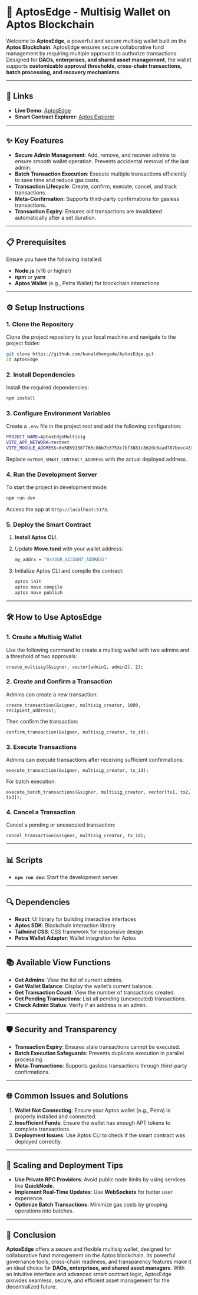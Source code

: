 # 🚀 AptosEdge - Multisig Wallet on Aptos Blockchain

Welcome to **AptosEdge**, a powerful and secure multisig wallet built on the **Aptos Blockchain**. AptosEdge ensures secure collaborative fund management by requiring multiple approvals to authorize transactions. Designed for **DAOs, enterprises, and shared asset management**, the wallet supports **customizable approval thresholds, cross-chain transactions, batch processing, and recovery mechanisms**.

---

## 🔗 Links

- **Live Demo**: [AptosEdge](https://aptosedge.vercel.app)
- **Smart Contract Explorer**: [Aptos Explorer](https://explorer.aptoslabs.com/account/0x5859138f765c8bb7b3753c7bf3881c862dc0aad787becc4335b4a72bdbfbecc0/modules/code/AptosEdgeMultisig?network=testnet)

---

## ✨ Key Features

- **Secure Admin Management**: Add, remove, and recover admins to ensure smooth wallet operation. Prevents accidental removal of the last admin.
- **Batch Transaction Execution**: Execute multiple transactions efficiently to save time and reduce gas costs.
- **Transaction Lifecycle**: Create, confirm, execute, cancel, and track transactions.
- **Meta-Confirmation**: Supports third-party confirmations for gasless transactions.
- **Transaction Expiry**: Ensures old transactions are invalidated automatically after a set duration.

---

## 📋 Prerequisites

Ensure you have the following installed:

- **Node.js** (v16 or higher)
- **npm** or **yarn** 
- **Aptos Wallet** (e.g., Petra Wallet) for blockchain interactions

---

## ⚙️ Setup Instructions

### 1. Clone the Repository

Clone the project repository to your local machine and navigate to the project folder:

```bash
git clone https://github.com/kunaldhongade/AptosEdge.git
cd AptosEdge
```

### 2. Install Dependencies

Install the required dependencies:

```bash
npm install
```

### 3. Configure Environment Variables

Create a `.env` file in the project root and add the following configuration:

```bash
PROJECT_NAME=AptosEdgeMultisig
VITE_APP_NETWORK=testnet
VITE_MODULE_ADDRESS=0x5859138f765c8bb7b3753c7bf3881c862dc0aad787becc4335b4a72bdbfbecc0
```

Replace `0xYOUR_SMART_CONTRACT_ADDRESS` with the actual deployed address.

### 4. Run the Development Server

To start the project in development mode:

```bash
npm run dev
```

Access the app at `http://localhost:5173`.

### 5. Deploy the Smart Contract

1. **Install Aptos CLI**.
2. Update **Move.toml** with your wallet address:

    ```bash
    my_addrx = "0xYOUR_ACCOUNT_ADDRESS"
    ```

3. Initialize Aptos CLI and compile the contract:

    ```bash
    aptos init
    aptos move compile
    aptos move publish
    ```

---

## 🛠 How to Use AptosEdge

### 1. Create a Multisig Wallet

Use the following command to create a multisig wallet with two admins and a threshold of two approvals:

```move
create_multisig(&signer, vector[admin1, admin2], 2);
```

### 2. Create and Confirm a Transaction

Admins can create a new transaction:

```move
create_transaction(&signer, multisig_creator, 1000, recipient_address);
```

Then confirm the transaction:

```move
confirm_transaction(&signer, multisig_creator, tx_id);
```

### 3. Execute Transactions

Admins can execute transactions after receiving sufficient confirmations:

```move
execute_transaction(&signer, multisig_creator, tx_id);
```

For batch execution:

```move
execute_batch_transactions(&signer, multisig_creator, vector[tx1, tx2, tx3]);
```

### 4. Cancel a Transaction

Cancel a pending or unexecuted transaction:

```move
cancel_transaction(&signer, multisig_creator, tx_id);
```

---

## 📊 Scripts

- **`npm run dev`**: Start the development server.

---

## 🔍 Dependencies

- **React**: UI library for building interactive interfaces
- **Aptos SDK**: Blockchain interaction library
- **Tailwind CSS**: CSS framework for responsive design
- **Petra Wallet Adapter**: Wallet integration for Aptos

---

## 📚 Available View Functions

- **Get Admins**: View the list of current admins.
- **Get Wallet Balance**: Display the wallet’s current balance.
- **Get Transaction Count**: View the number of transactions created.
- **Get Pending Transactions**: List all pending (unexecuted) transactions.
- **Check Admin Status**: Verify if an address is an admin.

---

## 🛡 Security and Transparency

- **Transaction Expiry**: Ensures stale transactions cannot be executed.
- **Batch Execution Safeguards**: Prevents duplicate execution in parallel processing.
- **Meta-Transactions**: Supports gasless transactions through third-party confirmations.

---

## 🌐 Common Issues and Solutions

1. **Wallet Not Connecting**: Ensure your Aptos wallet (e.g., Petra) is properly installed and connected.
2. **Insufficient Funds**: Ensure the wallet has enough APT tokens to complete transactions.
3. **Deployment Issues**: Use Aptos CLI to check if the smart contract was deployed correctly.

---

## 🚀 Scaling and Deployment Tips

- **Use Private RPC Providers**: Avoid public node limits by using services like **QuickNode**.
- **Implement Real-Time Updates**: Use **WebSockets** for better user experience.
- **Optimize Batch Transactions**: Minimize gas costs by grouping operations into batches.

---

## 🎉 Conclusion

**AptosEdge** offers a secure and flexible multisig wallet, designed for collaborative fund management on the Aptos blockchain. Its powerful governance tools, cross-chain readiness, and transparency features make it an ideal choice for **DAOs, enterprises, and shared asset managers**. With an intuitive interface and advanced smart contract logic, AptosEdge provides seamless, secure, and efficient asset management for the decentralized future.